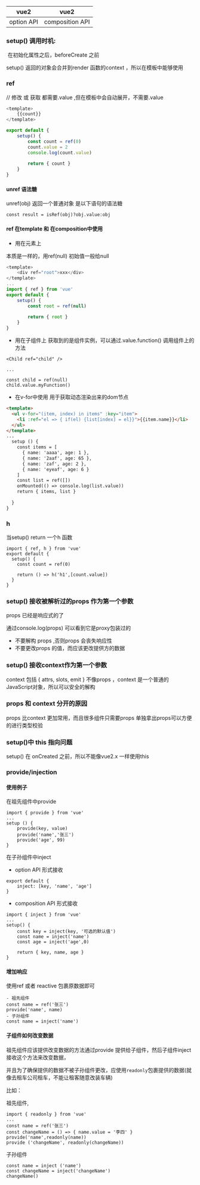 | vue2       | vue2            |
| ---------- | --------------- |
| option API | composition API |

### setup() 调用时机:

​	在初始化属性之后，beforeCreate 之前



setup() 返回的对象会合并到render 函数的context ，所以在模板中能够使用



### ref

// 修改 或 获取 都需要.value ,但在模板中会自动展开，不需要.value

```js
<template>
	{{count}}
</template>

export default {
	setup() {
		const count = ref(0)
		count.value = 2
		console.log(count.value)
		
		return { count }
	}
}
```

#### unref 语法糖
unref(obj) 返回一个普通对象
是以下语句的语法糖

```
const result = isRef(obj)?obj.value:obj
```

#### ref 在template 和 在composition中使用

- 用在元素上

本质是一样的，用ref(null) 初始值一般给null

```js
<template>
	<div ref="root">xxx</div>
</template>
...
import { ref } from 'vue'
export default {
	setup() {
		const root = ref(null)
		
		return { root }
	}
}
```

- 用在子组件上 获取到的是组件实例，可以通过.value.function() 调用组件上的方法

```
<Child ref="child" />

...

const child = ref(null)
child.value.myFunction()
```

- 在v-for中使用 用于获取动态渲染出来的dom节点

```html
<template>
  <ul v-for="(item, index) in items" :key="item">
    <li :ref="el => { if(el) {list[index] = el}}">{{item.name}}</li>
  </ul>
</template>
...
  setup () {
    const items = [
      { name: 'aaaa', age: 1 },
      { name: '2aaf', age: 65 },
      { name: 'zaf', age: 2 },
      { name: 'eyeaf', age: 6 }
    ]
    const list = ref([])
    onMounted(() => console.log(list.value))
    return { items, list }
    
  }
}
```

  

### h

当setup() return 一个h 函数

```JS
import { ref, h } from 'vue'
export default {
  setup() {
    const count = ref(0)

    return () => h('h1',[count.value])
  }
}
```



### setup() 接收被解析过的props 作为第一个参数

props 已经是响应式的了

通过console.log(props) 可以看到它是proxy包装过的



 - 不要解构 props ,否则props 会丧失响应性
 - 不要更改props 的值，而应该更改提供方的数据



### setup() 接收context作为第一个参数
context 包括 { attrs, slots, emit }
不像props ，context 是一个普通的JavaScript对象，所以可以安全的解构

### props 和 context 分开的原因
props 比context 更加常用，而且很多组件只需要props
单独拿出props可以方便的进行类型校验

### setup()中 this 指向问题
setup() 在 onCreated 之前，所以不能像vue2.x 一样使用this 



### provide/injection

#### 使用例子

在祖先组件中provide

```
import { provide } from 'vue'
...
setup () {
	provide(key, value)
	provide('name','张三')
	provide('age', 99)
}
```

在子孙组件中inject

- option API 形式接收

```
export default {
	inject: [key, 'name', 'age']
}
```

- composition API 形式接收

```
import { inject } from 'vue'
...
setup() {
	const key = inject(key, '可选的默认值')
	const name = inject('name')
	const age = inject('age',0)
	
	return { key, name, age }
}
```



#### 增加响应

使用ref 或者 reactive 包裹原数据即可

```
- 祖先组件 
const name = ref('张三')
provide('name', name)
- 子孙组件
const name = inject('name')

```

#### 子组件如何改变数据

祖先组件应该提供改变数据的方法通过provide 提供给子组件，然后子组件inject接收这个方法来改变数据，

并且为了确保提供的数据不被子孙组件更改，应使用`readonly`包裹提供的数据(就像去租车公司租车，不能让租客随意改装车辆)

比如：

祖先组件,

```
import { readonly } from 'vue'
...
const name = ref('张三')
const changeName = () => { name.value = '李四' }
provide('name',readonly(name))
provide ('changeName', readonly(changeName))
```

子孙组件

```
const name = inject ('name')
const changeName = inject('changeName')
changeName()
```

